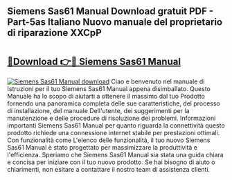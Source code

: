 ## Siemens Sas61 Manual Download gratuit PDF - Part-5as Italiano Nuovo manuale del proprietario di riparazione XXCpP

# <h2><a href="http://dfgwpox.blite.top/?on=Siemens+Sas61+Manual">🔗Download 👉🔴 Siemens Sas61 Manual</a></h2>

[![Siemens Sas61 Manual download](https://i.imgur.com/lujVjoI.png)](http://dfgwpox.blite.top/?on=Siemens+Sas61+Manual)
Ciao e benvenuto nel manuale di Istruzioni per il tuo Siemens Sas61 Manual appena disimballato. Questo Manuale ha lo scopo di aiutarti a ottenere il massimo dal tuo Prodotto fornendo una panoramica completa delle sue caratteristiche, del processo di installazione, del manuale Dell'utente, dei suggerimenti per la manutenzione e delle procedure di risoluzione dei problemi. Informazioni importanti Siemens Sas61 Manual per quanto riguarda la connettività questo prodotto richiede una connessione internet stabile per prestazioni ottimali. Con funzionalità come L'elenco delle funzionalità, il tuo nuovo Siemens Sas61 Manual è stato progettato per massimizzare la produttività e l'efficienza. Speriamo che Siemens Sas61 Manual sia stata una guida chiara e concisa per iniziare con il tuo nuovo prodotto. Se hai bisogno di aiuto o chiarimenti, non esitare a contattare il nostro team di assistenza clienti.
